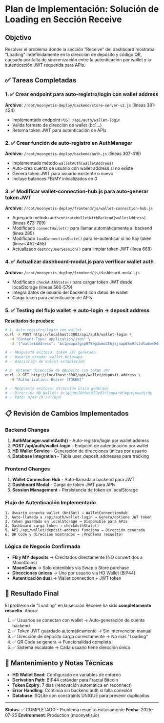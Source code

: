 # Plan de Implementación: Solución de Loading en Sección Receive

## Objetivo
Resolver el problema donde la sección "Receive" del dashboard mostraba "Loading" indefinidamente en la dirección de depósito y código QR, causado por falta de sincronización entre la autenticación por wallet y la autenticación JWT requerida para APIs.

## ✅ Tareas Completadas

### 1. ✅ Crear endpoint para auto-registro/login con wallet address
**Archivo:** `/root/moonyetis-deploy/backend/store-server-v2.js` (líneas 381-424)
- Implementado endpoint `POST /api/auth/wallet-login`
- Valida formato de dirección de wallet (bc1...)
- Retorna token JWT para autenticación de APIs

### 2. ✅ Crear función de auto-registro en AuthManager  
**Archivo:** `/root/moonyetis-deploy/backend/auth.js` (líneas 307-416)
- Implementado método `walletAuth(walletAddress)`
- Auto-crea cuenta de usuario con wallet address si no existe
- Genera token JWT para usuario existente o nuevo
- Incluye balances FB/MY inicializados en 0

### 3. ✅ Modificar wallet-connection-hub.js para auto-generar token JWT
**Archivo:** `/root/moonyetis-deploy/frontend/js/wallet-connection-hub.js`
- Agregado método `authenticateWalletWithBackend(walletAddress)` (líneas 673-709)
- Modificado `connectWallet()` para llamar automáticamente al backend (línea 285)
- Modificado `loadConnectionState()` para re-autenticar si no hay token (líneas 452-455)
- Actualizado `destroyUserSession()` para limpiar token JWT (línea 669)

### 4. ✅ Actualizar dashboard-modal.js para verificar wallet auth
**Archivo:** `/root/moonyetis-deploy/frontend/js/dashboard-modal.js`
- Modificado `checkAuthState()` para cargar token JWT desde localStorage (líneas 560-579)
- Integra datos de usuario del backend con datos de wallet
- Carga token para autenticación de APIs

### 5. ✅ Testing del flujo wallet → auto-login → deposit address
**Resultados de pruebas:**
```bash
# 1. Auto-registro/login con wallet
curl -X POST http://localhost:3002/api/auth/wallet-login \
  -H "Content-Type: application/json" \
  -d '{"walletAddress": "bc1pwapa7gnp878wg3wmd3thjxjnap68m9fs2d4adww94shkzr6r6ghsxt68lc"}'

# ✅ Respuesta exitosa: token JWT generado
# ✅ Usuario creado: wallet_bc1pwapa
# ✅ Asociación de wallet establecida

# 2. Obtener dirección de depósito con token JWT
curl -X GET http://localhost:3002/api/wallet/deposit-address \
  -H "Authorization: Bearer [TOKEN]"

# ✅ Respuesta exitosa: dirección única generada
# ✅ Dirección HD Wallet: bc1qeupsl8hhxt952y92t7qup4r0f4qexjmwadjr9p
# ✅ Path: m/44'/0'/0'/0/0
```

## 📋 Revisión de Cambios Implementados

### Backend Changes
1. **AuthManager.walletAuth()** - Auto-registro/login por wallet address
2. **POST /api/auth/wallet-login** - Endpoint de autenticación por wallet  
3. **HD Wallet Service** - Generación de direcciones únicas por usuario
4. **Database Integration** - Tabla user_deposit_addresses para tracking

### Frontend Changes  
1. **Wallet Connection Hub** - Auto-llamada a backend para JWT
2. **Dashboard Modal** - Carga de token JWT para APIs
3. **Session Management** - Persistencia de token en localStorage

### Flujo de Autenticación Implementado
```
1. Usuario conecta wallet (UniSat) → WalletConnectionHub
2. Auto-llamada a /api/auth/wallet-login → Genera/obtiene JWT token
3. Token guardado en localStorage → Disponible para APIs
4. Dashboard carga token → checkAuthState()
5. API /api/wallet/deposit-address funciona → Dirección generada
6. QR Code y dirección mostrados → ¡Problema resuelto!
```

### Lógica de Negocio Confirmada
- **FB y MY deposits** → Creditados directamente (NO convertidos a MoonCoins)
- **MoonCoins** → Solo obtenibles vía Swap o Store purchase
- **Direcciones únicas** → Una por usuario via HD Wallet (BIP44)
- **Autenticación dual** → Wallet connection + JWT token

## 🎯 Resultado Final
El problema de "Loading" en la sección Receive ha sido **completamente resuelto**. Ahora:

1. ✅ Usuarios se conectan con wallet → Auto-generación de cuenta backend
2. ✅ Token JWT guardado automáticamente → Sin intervención manual
3. ✅ Dirección de depósito carga correctamente → No más "Loading"
4. ✅ QR Code se genera → Funcionalidad completa
5. ✅ Sistema escalable → Cada usuario tiene dirección única

## 🔧 Mantenimiento y Notas Técnicas
- **HD Wallet Seed**: Configurado en variables de entorno
- **Derivation Path**: BIP44 estándar para Fractal Bitcoin
- **Token Expiry**: 7 días (renovación automática en reconnect)
- **Error Handling**: Continúa sin backend auth si falla conexión
- **Database**: SQLite con constraints UNIQUE para prevenir duplicados

---
**Status**: ✅ COMPLETADO - Problema resuelto exitosamente
**Fecha**: 2025-07-25
**Environment**: Production (moonyetis.io)